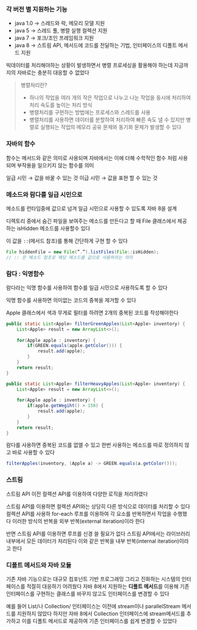 ### 각 버전 별 지원하는 기능

- java 1.0 → 스레드와 락, 메모리 모델 지원
- java 5 → 스레드 풀, 병렬 실행 컬렉션 지원
- java 7 → 포크/조인 프레임워크 지원
- java 8 → 스트림 API, 메서드에 코드를 전달하는 기법, 인터페이스의 디폴트 메서드 지원

빅데이터를 처리해야하는 상황이 발생하면서 병렬 프로세싱을 활용해야 하는데 지금까지의 자바로는 충분히 대응할 수 없었다

> 병렬처리란?
> 
> - 하나의 작업을 여러 개의 작은 작업으로 나누고 나눈 작업을 동시에 처리하여 처리 속도를 높이는 처리 방식
> - 병렬처리를 구현하는 방법에는 프로세스와 스레드를 사용
> - 병렬처리를 사용하면 데이터를 분할하여 처리하여 빠른 속도 낼 수 있지만 병렬로 실행되는 작업의 메모리 공유 문제와 동기화 문제가 발생할 수 있다

### 자바의 함수

함수는 메서드와 같은 의미로 사용되며 자바에서는 이에 더해 수학적인 함수 처럼 사용되며 부작용을 일으키지 않는 함수를 의미

일급 시민 → 값을 바꿀 수 있는 것 이급 시민 → 값을 표현 할 수 있는 것

### 메소드와 람다를 일급 시민으로

메소드를 런타임중에 값으로 넘겨 일급 시민으로 사용할 수 있도록 자바 8을 설계

디렉토리 중에서 숨긴 파일을 보여주는 메소드를 만든다고 할 때 File 클래스에서 제공하는 isHidden 메소드를 사용할수 있다

이 값을 `::`(메서드 참조)를 통해 간단하게 구현 할 수 있다

```java
File hiddenFile = new File(”.”).listFiles(File::isHidden);
// :: 은 메소드 참조로 해당 메소드를 값으로 사용하라는 의미
```

### 람다 : 익명함수

람다라는 익명 함수를 사용하여 함수를 일급 시민으로 사용하도록 할 수 있다

익명 함수를 사용하면 의미없는 코드의 중복을 제거할 수 있다

Apple 클래스에서 색과 무게로 필터를 하려면 2개의 중복된 코드를 작성해야한다

```java
public static List<Apple> filterGreenApples(List<Apple> inventory) {
	List<Apple> result = new ArrayList<>();
	
	for(Apple apple : inventory) {
		if(GREEN.equals(apple.getColor())) {
			result.add(apple);
		}
	}
	return result;
}

public static List<Apple> filterHeavyApples(List<Apple> inventory) {
	List<Apple> result = new ArrayList<>();
	
	for(Apple apple : inventory) {
		if(apple.getWegiht() > 150) {
			result.add(apple);
		}
	}
	return result;
}
```

람다를 사용하면 중복된 코드를 없앨 수 있고 한번 사용하는 메소드를 따로 정의하지 않고 바로 사용할 수 있다

```java
filterApples(inventory, (Apple a) -> GREEN.equals(a.getColor()));
```

### 스트림

스트림 API 이전 컬렉션 API를 이용하여 다양한 로직을 처리하였다

스트림 API를 이용하면 컬렉션 API와는 상당히 다른 방식으로 데이터를 처리할 수 있다 컬렉션 API를 사용하 for-each 루프를 이용하여 각 요소를 반복하면서 작업을 수행했다 이러한 방식의 반복을 외부 반복(external iteration)이라 한다

반면 스트림 API를 이용하면 루프를 신경 쓸 필요가 없다 스트림 API에서는 라이브러리 내부에서 모든 데이터가 처리된다 이와 같은 반복을 내부 반복(internal iteration)이라고 한다

### **디폴트 메서드와 자바 모듈**

기존 자바 기능으로는 대규모 컴포넌트 기반 프로그래밍 그리고 진화하는 시스템의 인터페이스를 적절히 대응하기 어려웠다 자바 8에서 지원하는 **디폴트 메서드**를 이용해 기존 인터페이스를 구현하는 클래스를 바꾸지 않고도 인터페이스를 변경할 수 있다

예를 들어 List/나 Collection/ 인터페이스는 이전에 stream이나 parallelStream 메서드를 지원하지 않았다 하지만 자바 8에서 Collection 인터페이스에 stream메서드를 추가하고 이를 디폴트 메서드로 제공하여 기존 인터페이스를 쉽게 변경할 수 있었다